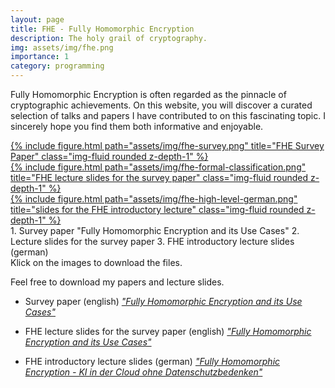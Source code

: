 ```yaml
---
layout: page
title: FHE - Fully Homomorphic Encryption
description: The holy grail of cryptography.
img: assets/img/fhe.png
importance: 1
category: programming
---
```


Fully Homomorphic Encryption is often regarded as the pinnacle of cryptographic achievements. On this website, you will discover a curated selection of talks and papers I have contributed to on this fascinating topic. I sincerely hope you find them both informative and enjoyable.

<div class="row">
    <div class="col-sm mt-3 mt-md-0">
        <a href="/assets/pdf/fhe-survey.pdf" download>
            {% include figure.html path="assets/img/fhe-survey.png" title="FHE Survey Paper" class="img-fluid rounded z-depth-1" %}
        </a>
    </div>
    <div class="col-sm mt-3 mt-md-0">
        <a href="/assets/pdf/slides-fhe-use-cases-without-notes.pdf" download>
            {% include figure.html path="assets/img/fhe-formal-classification.png" title="FHE lecture slides for the survey paper" class="img-fluid rounded z-depth-1" %}
        </a>
    </div>
    <div class="col-sm mt-3 mt-md-0">
        <a href="/assets/pdf/slides-fhe-introduction-german.pdf" download>
            {% include figure.html path="assets/img/fhe-high-level-german.png" title="slides for the FHE introductory lecture" class="img-fluid rounded z-depth-1" %}
        </a>
    </div>
</div>
<div class="caption">
1. Survey paper "Fully Homomorphic Encryption and its Use Cases"
2. Lecture slides for the survey paper
3. FHE introductory lecture slides (german)<br>
Klick on the images to download the files.
</div>

Feel free to download my papers and lecture slides.

- Survey paper (english) <a href="/assets/pdf/fhe-survey.pdf" download><i>"Fully Homomorphic Encryption and its Use Cases"</i></a>

- FHE lecture slides for the survey paper (english)  <a href="/assets/pdf/slides-fhe-use-cases-without-notes.pdf" download><i>"Fully Homomorphic Encryption and its Use Cases"</i></a>

- FHE introductory lecture slides (german) <a href="/assets/pdf/slides-fhe-introduction-german.pdf" download><i>"Fully Homomorphic Encryption - KI in der Cloud ohne Datenschutzbedenken"</i></a>
